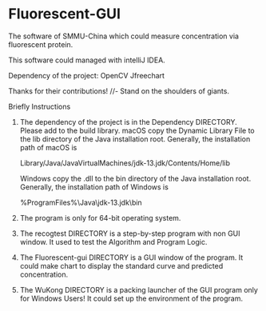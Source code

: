 # Fluorescent-GUI
The software of SMMU-China which could measure concentration via fluorescent protein.

This software could managed with intelliJ IDEA.


Dependency of the project:
OpenCV
Jfreechart

Thanks for their contributions!
//- Stand on the shoulders of giants.

Briefly Instructions
1. The dependency of the project is in the Dependency DIRECTORY. Please add to the build library. macOS copy the Dynamic Library File to the lib directory of the Java installation root. Generally, the installation path of macOS is 

     Library/Java/JavaVirtualMachines/jdk-13.jdk/Contents/Home/lib

   Windows copy the .dll to the bin directory of the Java installation root. Generally, the installation path of Windows is

     %ProgramFiles%\Java\jdk-13.jdk\bin

2. The program is only for 64-bit operating system.

3. The recogtest DIRECTORY is a step-by-step program with non GUI window. It used to test the Algorithm and Program Logic.

4. The Fluorescent-gui DIRECTORY is a GUI window of the program. It could make chart to display the standard curve and predicted concentration.

5. The WuKong DIRECTORY is a packing launcher of the GUI program only for Windows Users! It could set up the environment of the program.

